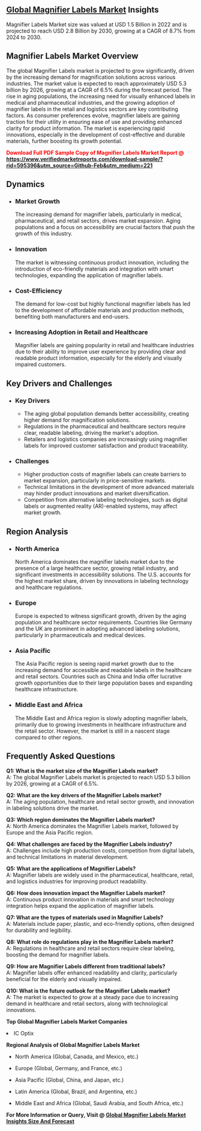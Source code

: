 <h2><a href="https://www.verifiedmarketreports.com/download-sample/?rid=595396&amp;utm_source=Github&amp;utm_medium=221" target="_blank">Global Magnifier Labels Market</a> Insights</h2><p>Magnifier Labels Market size was valued at USD 1.5 Billion in 2022 and is projected to reach USD 2.8 Billion by 2030, growing at a CAGR of 8.7% from 2024 to 2030.</p><p> <h2>Magnifier Labels Market Overview</h2> <p>The global Magnifier Labels market is projected to grow significantly, driven by the increasing demand for magnification solutions across various industries. The market value is expected to reach approximately USD 5.3 billion by 2026, growing at a CAGR of 6.5% during the forecast period. The rise in aging populations, the increasing need for visually enhanced labels in medical and pharmaceutical industries, and the growing adoption of magnifier labels in the retail and logistics sectors are key contributing factors. As consumer preferences evolve, magnifier labels are gaining traction for their utility in ensuring ease of use and providing enhanced clarity for product information. The market is experiencing rapid innovations, especially in the development of cost-effective and durable materials, further boosting its growth potential.</p> <p><strong><p><span class=""><span style="color: #ff0000;"><strong>Download Full PDF Sample Copy of Magnifier Labels Market Report</strong> @ </span><a href="https://www.verifiedmarketreports.com/download-sample/?rid=595396&amp;utm_source=Github-Feb&amp;utm_medium=221" target="_blank">https://www.verifiedmarketreports.com/download-sample/?rid=595396&amp;utm_source=Github-Feb&amp;utm_medium=221</a></span></p></strong></p> <h2>Dynamics</h2> <ul> <li><h3>Market Growth</h3> The increasing demand for magnifier labels, particularly in medical, pharmaceutical, and retail sectors, drives market expansion. Aging populations and a focus on accessibility are crucial factors that push the growth of this industry.</li> <li><h3>Innovation</h3> The market is witnessing continuous product innovation, including the introduction of eco-friendly materials and integration with smart technologies, expanding the application of magnifier labels.</li> <li><h3>Cost-Efficiency</h3> The demand for low-cost but highly functional magnifier labels has led to the development of affordable materials and production methods, benefiting both manufacturers and end-users.</li> <li><h3>Increasing Adoption in Retail and Healthcare</h3> Magnifier labels are gaining popularity in retail and healthcare industries due to their ability to improve user experience by providing clear and readable product information, especially for the elderly and visually impaired customers.</li> </ul> <h2>Key Drivers and Challenges</h2> <ul> <li><h3>Key Drivers</h3> <ul> <li>The aging global population demands better accessibility, creating higher demand for magnification solutions.</li> <li>Regulations in the pharmaceutical and healthcare sectors require clear, readable labeling, driving the market's adoption.</li> <li>Retailers and logistics companies are increasingly using magnifier labels for improved customer satisfaction and product traceability.</li> </ul> </li> <li><h3>Challenges</h3> <ul> <li>Higher production costs of magnifier labels can create barriers to market expansion, particularly in price-sensitive markets.</li> <li>Technical limitations in the development of more advanced materials may hinder product innovations and market diversification.</li> <li>Competition from alternative labeling technologies, such as digital labels or augmented reality (AR)-enabled systems, may affect market growth.</li> </ul> </li> </ul> <h2>Region Analysis</h2> <ul> <li><h3>North America</h3> North America dominates the magnifier labels market due to the presence of a large healthcare sector, growing retail industry, and significant investments in accessibility solutions. The U.S. accounts for the highest market share, driven by innovations in labeling technology and healthcare regulations.</li> <li><h3>Europe</h3> Europe is expected to witness significant growth, driven by the aging population and healthcare sector requirements. Countries like Germany and the UK are prominent in adopting advanced labeling solutions, particularly in pharmaceuticals and medical devices.</li> <li><h3>Asia Pacific</h3> The Asia Pacific region is seeing rapid market growth due to the increasing demand for accessible and readable labels in the healthcare and retail sectors. Countries such as China and India offer lucrative growth opportunities due to their large population bases and expanding healthcare infrastructure.</li> <li><h3>Middle East and Africa</h3> The Middle East and Africa region is slowly adopting magnifier labels, primarily due to growing investments in healthcare infrastructure and the retail sector. However, the market is still in a nascent stage compared to other regions.</li> </ul> <h2>Frequently Asked Questions</h2> <p><strong>Q1: What is the market size of the Magnifier Labels market?</strong><br> A: The global Magnifier Labels market is projected to reach USD 5.3 billion by 2026, growing at a CAGR of 6.5%.</p> <p><strong>Q2: What are the key drivers of the Magnifier Labels market?</strong><br> A: The aging population, healthcare and retail sector growth, and innovation in labeling solutions drive the market.</p> <p><strong>Q3: Which region dominates the Magnifier Labels market?</strong><br> A: North America dominates the Magnifier Labels market, followed by Europe and the Asia Pacific region.</p> <p><strong>Q4: What challenges are faced by the Magnifier Labels industry?</strong><br> A: Challenges include high production costs, competition from digital labels, and technical limitations in material development.</p> <p><strong>Q5: What are the applications of Magnifier Labels?</strong><br> A: Magnifier labels are widely used in the pharmaceutical, healthcare, retail, and logistics industries for improving product readability.</p> <p><strong>Q6: How does innovation impact the Magnifier Labels market?</strong><br> A: Continuous product innovation in materials and smart technology integration helps expand the application of magnifier labels.</p> <p><strong>Q7: What are the types of materials used in Magnifier Labels?</strong><br> A: Materials include paper, plastic, and eco-friendly options, often designed for durability and legibility.</p> <p><strong>Q8: What role do regulations play in the Magnifier Labels market?</strong><br> A: Regulations in healthcare and retail sectors require clear labeling, boosting the demand for magnifier labels.</p> <p><strong>Q9: How are Magnifier Labels different from traditional labels?</strong><br> A: Magnifier labels offer enhanced readability and clarity, particularly beneficial for the elderly and visually impaired.</p> <p><strong>Q10: What is the future outlook for the Magnifier Labels market?</strong><br> A: The market is expected to grow at a steady pace due to increasing demand in healthcare and retail sectors, along with technological innovations.</p> </p><p><strong>Top Global Magnifier Labels Market Companies</strong></p><div data-test-id=""><p><li>IC Optix</li></p><div><strong>Regional Analysis of&nbsp;Global Magnifier Labels Market</strong></div><ul><li dir="ltr"><p dir="ltr">North America&nbsp;(Global, Canada, and Mexico, etc.)</p></li><li dir="ltr"><p dir="ltr">Europe (Global, Germany, and France, etc.)</p></li><li dir="ltr"><p dir="ltr">Asia Pacific&nbsp;(Global, China, and Japan, etc.)</p></li><li dir="ltr"><p dir="ltr">Latin America&nbsp;(Global, Brazil, and Argentina, etc.)</p></li><li dir="ltr">Middle East and Africa&nbsp;(Global, Saudi Arabia, and South Africa, etc.)</li></ul><p><strong>For More Information or Query, Visit @&nbsp;</strong><strong><a href="https://www.verifiedmarketreports.com/product/magnifier-labels-market/?utm_source=Github&amp;utm_medium=221" target="_blank">Global Magnifier Labels Market Insights Size And Forecast</a></strong></p></div>
